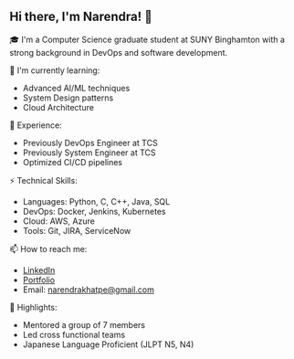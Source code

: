## Hi there, I'm Narendra! 👋

🎓 I'm a Computer Science graduate student at SUNY Binghamton with a strong background in DevOps and software development. 

🌱 I'm currently learning:
- Advanced AI/ML techniques
- System Design patterns
- Cloud Architecture

💼 Experience:
- Previously DevOps Engineer at TCS
- Previously System Engineer at TCS
- Optimized CI/CD pipelines

⚡ Technical Skills:
- Languages: Python, C, C++, Java, SQL
- DevOps: Docker, Jenkins, Kubernetes
- Cloud: AWS, Azure
- Tools: Git, JIRA, ServiceNow

📫 How to reach me:
- [LinkedIn](https://www.linkedin.com/in/narendra-khatpe/)
- [Portfolio](https://nkhatpe.github.io/)
- Email: narendrakhatpe@gmail.com

🌟 Highlights:
- Mentored a group of 7 members
- Led cross functional teams
- Japanese Language Proficient (JLPT N5, N4)
